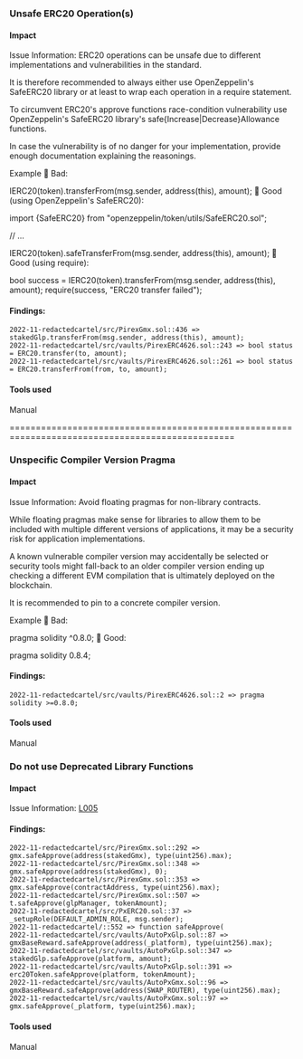 ### Unsafe ERC20 Operation(s)

#### Impact
Issue Information: ERC20 operations can be unsafe due to different implementations and vulnerabilities in the standard.

It is therefore recommended to always either use OpenZeppelin's SafeERC20 library or at least to wrap each operation in a require statement.

To circumvent ERC20's approve functions race-condition vulnerability use OpenZeppelin's SafeERC20 library's safe{Increase|Decrease}Allowance functions.

In case the vulnerability is of no danger for your implementation, provide enough documentation explaining the reasonings.

Example
🤦 Bad:

IERC20(token).transferFrom(msg.sender, address(this), amount);
🚀 Good (using OpenZeppelin's SafeERC20):

import {SafeERC20} from "openzeppelin/token/utils/SafeERC20.sol";

// ...

IERC20(token).safeTransferFrom(msg.sender, address(this), amount);
🚀 Good (using require):

bool success = IERC20(token).transferFrom(msg.sender, address(this), amount);
require(success, "ERC20 transfer failed");

#### Findings:
```
2022-11-redactedcartel/src/PirexGmx.sol::436 => stakedGlp.transferFrom(msg.sender, address(this), amount);
2022-11-redactedcartel/src/vaults/PirexERC4626.sol::243 => bool status = ERC20.transfer(to, amount);
2022-11-redactedcartel/src/vaults/PirexERC4626.sol::261 => bool status = ERC20.transferFrom(from, to, amount);
```
#### Tools used
Manual


=================================================================================================


### Unspecific Compiler Version Pragma

#### Impact
Issue Information: Avoid floating pragmas for non-library contracts.

While floating pragmas make sense for libraries to allow them to be included with multiple different versions of applications, it may be a security risk for application implementations.

A known vulnerable compiler version may accidentally be selected or security tools might fall-back to an older compiler version ending up checking a different EVM compilation that is ultimately deployed on the blockchain.

It is recommended to pin to a concrete compiler version.

Example
🤦 Bad:

pragma solidity ^0.8.0;
🚀 Good:

pragma solidity 0.8.4;

#### Findings:
```
2022-11-redactedcartel/src/vaults/PirexERC4626.sol::2 => pragma solidity >=0.8.0;
```
#### Tools used
Manual

### Do not use Deprecated Library Functions

#### Impact
Issue Information: [L005](https://github.com/byterocket/c4-common-issues/blob/main/2-Low-Risk.md#l005---do-not-use-deprecated-library-functions)

#### Findings:
```
2022-11-redactedcartel/src/PirexGmx.sol::292 => gmx.safeApprove(address(stakedGmx), type(uint256).max);
2022-11-redactedcartel/src/PirexGmx.sol::348 => gmx.safeApprove(address(stakedGmx), 0);
2022-11-redactedcartel/src/PirexGmx.sol::353 => gmx.safeApprove(contractAddress, type(uint256).max);
2022-11-redactedcartel/src/PirexGmx.sol::507 => t.safeApprove(glpManager, tokenAmount);
2022-11-redactedcartel/src/PxERC20.sol::37 => _setupRole(DEFAULT_ADMIN_ROLE, msg.sender);
2022-11-redactedcartel/::552 => function safeApprove(
2022-11-redactedcartel/src/vaults/AutoPxGlp.sol::87 => gmxBaseReward.safeApprove(address(_platform), type(uint256).max);
2022-11-redactedcartel/src/vaults/AutoPxGlp.sol::347 => stakedGlp.safeApprove(platform, amount);
2022-11-redactedcartel/src/vaults/AutoPxGlp.sol::391 => erc20Token.safeApprove(platform, tokenAmount);
2022-11-redactedcartel/src/vaults/AutoPxGmx.sol::96 => gmxBaseReward.safeApprove(address(SWAP_ROUTER), type(uint256).max);
2022-11-redactedcartel/src/vaults/AutoPxGmx.sol::97 => gmx.safeApprove(_platform, type(uint256).max);
```
#### Tools used
Manual